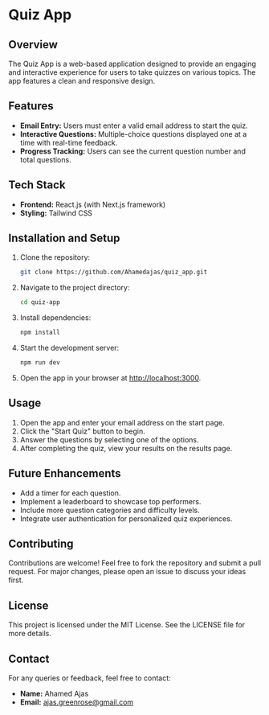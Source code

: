 # Quiz App

## Overview
The Quiz App is a web-based application designed to provide an engaging and interactive experience for users to take quizzes on various topics. The app features a clean and responsive design.

## Features
- **Email Entry:** Users must enter a valid email address to start the quiz.
- **Interactive Questions:** Multiple-choice questions displayed one at a time with real-time feedback.
- **Progress Tracking:** Users can see the current question number and total questions.

## Tech Stack
- **Frontend:** React.js (with Next.js framework)
- **Styling:** Tailwind CSS

## Installation and Setup
1. Clone the repository:
   ```bash
   git clone https://github.com/Ahamedajas/quiz_app.git
   ```

2. Navigate to the project directory:
   ```bash
   cd quiz-app
   ```

3. Install dependencies:
   ```bash
   npm install
   ```

4. Start the development server:
   ```bash
   npm run dev
   ```

5. Open the app in your browser at [http://localhost:3000](http://localhost:3000).

## Usage
1. Open the app and enter your email address on the start page.
2. Click the "Start Quiz" button to begin.
3. Answer the questions by selecting one of the options.
4. After completing the quiz, view your results on the results page.


## Future Enhancements
- Add a timer for each question.
- Implement a leaderboard to showcase top performers.
- Include more question categories and difficulty levels.
- Integrate user authentication for personalized quiz experiences.

## Contributing
Contributions are welcome! Feel free to fork the repository and submit a pull request. For major changes, please open an issue to discuss your ideas first.

## License
This project is licensed under the MIT License. See the LICENSE file for more details.

## Contact
For any queries or feedback, feel free to contact:
- **Name:** Ahamed Ajas
- **Email:** [ajas.greenrose@gmail.com](mailto:ahamed.ajas@example.com)

